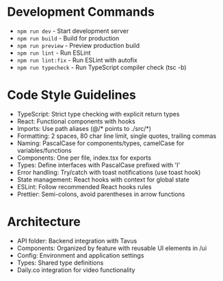 # Development Commands
- `npm run dev` - Start development server
- `npm run build` - Build for production
- `npm run preview` - Preview production build
- `npm run lint` - Run ESLint
- `npm run lint:fix` - Run ESLint with autofix
- `npm run typecheck` - Run TypeScript compiler check (tsc -b)

# Code Style Guidelines
- TypeScript: Strict type checking with explicit return types
- React: Functional components with hooks
- Imports: Use path aliases (@/* points to ./src/*)
- Formatting: 2 spaces, 80 char line limit, single quotes, trailing commas
- Naming: PascalCase for components/types, camelCase for variables/functions
- Components: One per file, index.tsx for exports
- Types: Define interfaces with PascalCase prefixed with 'I'
- Error handling: Try/catch with toast notifications (use toast hook)
- State management: React hooks with context for global state
- ESLint: Follow recommended React hooks rules
- Prettier: Semi-colons, avoid parentheses in arrow functions

# Architecture
- API folder: Backend integration with Tavus
- Components: Organized by feature with reusable UI elements in /ui
- Config: Environment and application settings
- Types: Shared type definitions
- Daily.co integration for video functionality